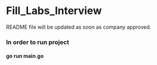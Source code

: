 # Fill_Labs_Interview
README file will be updated as soon as  company approved.


### In order to run project
#### go run main.go 
